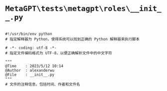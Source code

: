 # `MetaGPT\tests\metagpt\roles\__init__.py`

```

#!/usr/bin/env python
# 指定解释器为 Python，使得系统可以找到正确的 Python 解释器来执行脚本

# -*- coding: utf-8 -*-
# 指定文件编码格式为 UTF-8，以便正确解析文件中的中文字符

"""
@Time    : 2023/5/12 10:14
@Author  : alexanderwu
@File    : __init__.py
"""
# 文件的注释信息，包括时间、作者和文件名

```